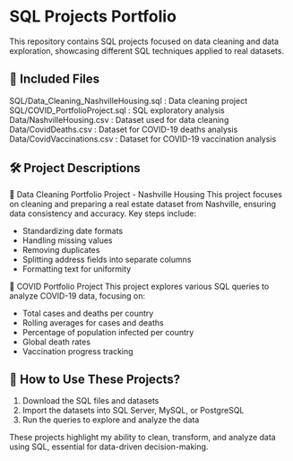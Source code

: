 # SQL Projects Portfolio

This repository contains SQL projects focused on data cleaning and data exploration, showcasing different SQL techniques applied to real datasets.

## 📂 Included Files
SQL/Data_Cleaning_NashvilleHousing.sql : Data cleaning project
SQL/COVID_PortfolioProject.sql : SQL exploratory analysis
Data/NashvilleHousing.csv : Dataset used for data cleaning
Data/CovidDeaths.csv : Dataset for COVID-19 deaths analysis
Data/CovidVaccinations.csv : Dataset for COVID-19 vaccination analysis

## 🛠 Project Descriptions
📌 Data Cleaning Portfolio Project - Nashville Housing
This project focuses on cleaning and preparing a real estate dataset from Nashville, ensuring data consistency and accuracy.
Key steps include:
- Standardizing date formats
- Handling missing values
- Removing duplicates
- Splitting address fields into separate columns
- Formatting text for uniformity

📌 COVID Portfolio Project
This project explores various SQL queries to analyze COVID-19 data, focusing on:
- Total cases and deaths per country
- Rolling averages for cases and deaths
- Percentage of population infected per country
- Global death rates
- Vaccination progress tracking

## 🚀 How to Use These Projects?
1. Download the SQL files and datasets
2. Import the datasets into SQL Server, MySQL, or PostgreSQL
3. Run the queries to explore and analyze the data

These projects highlight my ability to clean, transform, and analyze data using SQL, essential for data-driven decision-making.